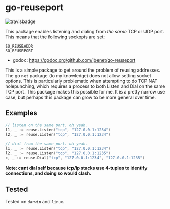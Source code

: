 # go-reuseport

![travisbadge](https://travis-ci.org/jbenet/go-reuseport.svg)

This package enables listening and dialing from _the same_ TCP or UDP port.
This means that the following sockopts are set:

```
SO_REUSEADDR
SO_REUSEPORT
```

- godoc: https://godoc.org/github.com/jbenet/go-reuseport

This is a simple package to get around the problem of reusing addresses.
The go `net` package (to my knowledge) does not allow setting socket options.
This is particularly problematic when attempting to do TCP NAT holepunching,
which requires a process to both Listen and Dial on the same TCP port.
This package makes this possible for me. It is a pretty narrow use case, but
perhaps this package can grow to be more general over time.

## Examples


```Go
// listen on the same port. oh yeah.
l1, _ := reuse.Listen("tcp", "127.0.0.1:1234")
l2, _ := reuse.Listen("tcp", "127.0.0.1:1234")
```

```Go
// dial from the same port. oh yeah.
l1, _ := reuse.Listen("tcp", "127.0.0.1:1234")
l2, _ := reuse.Listen("tcp", "127.0.0.1:1235")
c, _ := reuse.Dial("tcp", "127.0.0.1:1234", "127.0.0.1:1235")
```

**Note: cant dial self because tcp/ip stacks use 4-tuples to identify connections, and doing so would clash.**

## Tested

Tested on `darwin` and `linux`.
